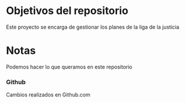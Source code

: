 # Objetivos del repositorio

Este proyecto se encarga de gestionar los planes de la liga de la justicia

# Notas

Podemos hacer lo que queramos en este repositorio

### Github
Cambios realizados en Github.com
